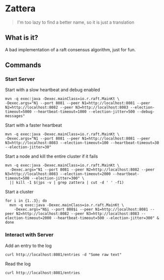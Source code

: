 # Zattera

> I'm too lazy to find a better name, so it is just a translation

## What is it?
A bad implementation of a raft consensus algorithm, just for fun.

## Commands

### Start Server

Start with a slow heartbeat and debug enabled
```shell
mvn -q exec:java -Dexec.mainClass=io.r.raft.MainKt \
-Dexec.args="N1 --port 8081 --peer N1=http://localhost:8081 --peer N2=http://localhost:8082 --peer N3=http://localhost:8083 --election-timeout=5000 --heartbeat-timeout=1000 --election-jitter=500 --debug-messages"
```

Start with a faster heartbeat
```shell
mvn -q exec:java -Dexec.mainClass=io.r.raft.MainKt \
-Dexec.args="N1 --port 8081 --peer N1=http://localhost:8081 --peer N3=http://localhost:8083 --election-timeout=100 --heartbeat-timeout=30 --election-jitter=30"
```

Start a node and kill the entire cluster if it fails
```shell
mvn -q exec:java -Dexec.mainClass=io.r.raft.MainKt \
  -Dexec.args="N1 --port 8081 --peer N2=http://localhost:8082 --peer N3=http://localhost:8083 --election-timeout=2000 --heartbeat-timeout=500 --election-jitter=300" \
  || kill -1 $(jps -v | grep zattera | cut -d ' ' -f1)
```

Start a cluster
```shell
for i in {1..3}; do
  mvn -q exec:java -Dexec.mainClass=io.r.raft.MainKt \
    -Dexec.args="N$i --port 808$i --peer N1=http://localhost:8081 --peer N2=http://localhost:8082 --peer N3=http://localhost:8083 --election-timeout=2000 --heartbeat-timeout=500 --election-jitter=300" &
done
```


### Interact with Server

Add an entry to the log
```shell
curl http://localhost:8081/entries -d "Some raw text"
```
Read the log
```shell
curl http://localhost:8081/entries
```
